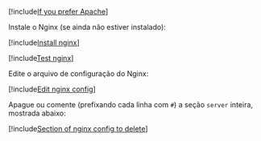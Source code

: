 ﻿[!include[If you prefer Apache](../apache-instead.md)]

Instale o Nginx (se ainda não estiver instalado):

[!include[Install nginx](../../../../../includes/linux/rhel/install-nginx.md)]

[!include[Test nginx](../test-nginx.md)]

Edite o arquivo de configuração do Nginx:

[!include[Edit nginx config](../../../../../includes/linux/rhel/edit-nginx-config.md)]

Apague ou comente (prefixando cada linha com `#`) a seção `server` inteira, mostrada abaixo:

[!include[Section of nginx config to delete](../../../../../includes/linux/rhel/nginx-config-to-delete.md)]

